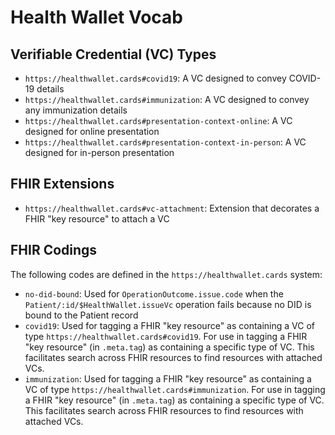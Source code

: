 # Health Wallet Vocab

## Verifiable Credential (VC) Types

* `https://healthwallet.cards#covid19`: A VC designed to convey COVID-19 details
* `https://healthwallet.cards#immunization`: A VC designed to convey any immunization details
* `https://healthwallet.cards#presentation-context-online`: A VC designed for online presentation
* `https://healthwallet.cards#presentation-context-in-person`: A VC designed for in-person presentation

## FHIR Extensions

 * `https://healthwallet.cards#vc-attachment`: Extension that decorates a FHIR "key resource" to attach a VC

## FHIR Codings

The following codes are defined in the `https://healthwallet.cards` system:

* `no-did-bound`: Used for `OperationOutcome.issue.code` when the `Patient/:id/$HealthWallet.issueVc` operation fails because no DID is bound to the Patient record
* `covid19`: Used for tagging a FHIR "key resource" as containing a VC of type `https://healthwallet.cards#covid19`. For use in tagging a FHIR "key resource" (in `.meta.tag`) as containing a specific type of VC. This facilitates search across FHIR resources to find resources with attached VCs.
* `immunization`: Used for tagging a FHIR "key resource" as containing a VC of type `https://healthwallet.cards#immunization`. For use in tagging a FHIR "key resource" (in `.meta.tag`) as containing a specific type of VC. This facilitates search across FHIR resources to find resources with attached VCs.

